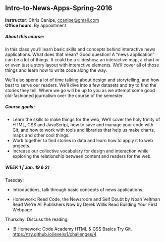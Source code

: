## Intro-to-News-Apps-Spring-2016
 
**Instructor**: Chris Canipe, ccanipe@gmail.com<br/>
**Office hours**: By appointment
 



##### About this course:
In this class you’ll learn basic skills and concepts behind interactive news applications. What does that mean? Good question! A “news application” can be a lot of things. It could be a slideshow, an interactive map, a chart or or even just a story layout with interactive elements. We’ll cover all of those things and learn how to write code along the way.

We’ll also spend a lot of time talking about design and storytelling, and how best to serve our readers. We’ll dive into a few datasets and try to find the stories they tell. Where we go will be up to you as we attempt some good old-fashioned journalism over the course of the semester.

##### Course goals:
* Learn the skills to make things for the web, We’ll cover the holy trinity of HTML, CSS and JavaScript, how to save and manage your code with Git, and how to work with tools and libraries that help us make charts, maps and other cool things.
* Work together to find stories in data and learn how to apply it to web projects.
* Increase our collective vocabulary for design and interaction while exploring the relationship between content and readers for the web.

##### WEEK 1 | Jan. 19 & 21

Tuesday:
* Introductions, talk through basic concepts of news applications.

* Homework:
	Read Code, the Newsroom and Self Doubt by Noah Veltman
	Read We're All Publishers Now by Derek Willis
	Read Building Your First Webpage

Thursday:
	Discuss the reading

* !!! Homework: 
	Code Academy HTML & CSS Basics 
	Try Git. https://try.github.io/levels/1/challenges/4
